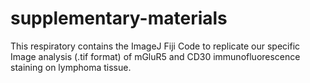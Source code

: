 # supplementary-materials
This respiratory contains the ImageJ Fiji Code to replicate our specific Image analysis (.tif format) of mGluR5 and CD30 immunofluorescence staining on lymphoma tissue.
